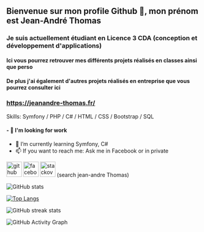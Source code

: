 ## Bienvenue sur mon profile Github 👋, mon prénom est Jean-André Thomas
### Je suis actuellement étudiant en Licence 3 CDA (conception et développement d'applications)
#### Ici vous pourrez retrouver mes différents projets réalisés en classes ainsi que perso
#### De plus j'ai également d'autres projets réalisés en entreprise que vous pourrez consulter ici 
### https://jeanandre-thomas.fr/

Skills: Symfony / PHP / C# / HTML / CSS / Bootstrap / SQL


  #### - 🔭 I'm looking for work
- 🌱 I’m currently learning Symfony, C# 
- 📫 If you want to reach me: Ask me in Facebook or in private


[<img src='https://cdn.jsdelivr.net/npm/simple-icons@3.0.1/icons/github.svg' alt='github' height='40'>](https://github.com/Jyino)  [<img src='https://cdn.jsdelivr.net/npm/simple-icons@3.0.1/icons/facebook.svg' alt='facebook' height='40'>](https://www.facebook.com/jeanandre.thomas) [<img src='https://cdn.jsdelivr.net/npm/simple-icons@3.0.1/icons/stackoverflow.svg' alt='stackoverflow' height='40'>](https://stackoverflow.com/users/https://stackoverflow.com/users/17413506/jean-andre-thomas)   (search jean-andre Thomas)


![GitHub stats](https://github-readme-stats.vercel.app/api?username=Jyino&show_icons=true&count_private=true)  

[![Top Langs](https://github-readme-stats.vercel.app/api/top-langs/?username=Jyino)](https://github.com/anuraghazra/github-readme-stats)

![GitHub streak stats](https://github-readme-streak-stats.herokuapp.com/?user=Jyino)  

![GitHub Activity Graph](https://activity-graph.herokuapp.com/graph?username=Jyino)  


